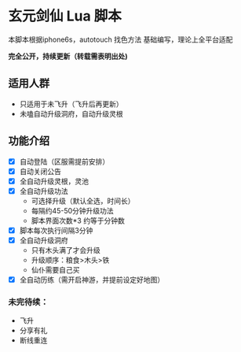 # 玄元剑仙 Lua 脚本
本脚本根据iphone6s，autotouch 找色方法 基础编写，理论上全平台适配  

**完全公开，持续更新（转载需表明出处)**

## 适用人群
* 只适用于未飞升（飞升后再更新）
* 未嗑自动升级洞府，自动升级灵根

## 功能介绍

- [x] 自动登陆（区服需提前安排）
- [x] 自动关闭公告
- [x] 全自动升级灵根，灵池
- [x] 全自动升级功法
  * 可选择升级（默认全选，时间长）
  * 每隔约45-50分钟升级功法
  * 脚本界面次数*3 约等于分钟数
- [x] 脚本每次执行间隔3分钟
- [x] 全自动升级洞府
  * 只有木头满了才会升级
  * 升级顺序：粮食>木头>铁
  * 仙仆需要自己买
- [x] 全自动历练（需开启神游，并提前设定好地图）

### 未完待续：
* 飞升
* 分享有礼
* 断线重连


